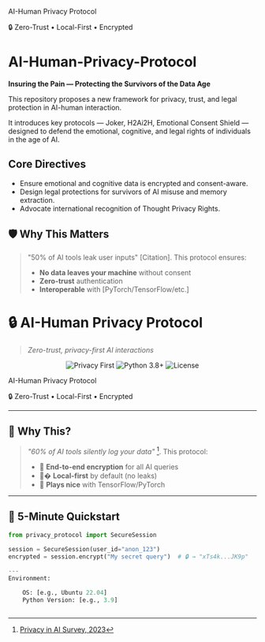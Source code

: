 
  <defs>
    <linearGradient id="gradient" x1="0%" y1="0%" x2="100%" y2="0%">
      <stop offset="0%" stop-color="#6E07F3" />
      <stop offset="100%" stop-color="#5BE9B9" />
    </linearGradient>
  </defs>
  <rect width="100%" height="100%" fill="url(#gradient)" rx="10" />
  
  <!-- Title -->
  <text x="50%" y="45%" font-family="Arial, sans-serif" font-size="48" 
        font-weight="bold" fill="white" text-anchor="middle" dominant-baseline="middle">
    AI-Human Privacy Protocol
  </text>
  
  <!-- Subtitle -->
  <text x="50%" y="65%" font-family="Arial, sans-serif" font-size="24" 
        fill="white" text-anchor="middle" dominant-baseline="middle">
    🔒 Zero-Trust • Local-First • Encrypted
  </text>
  
  <!-- Abstract shapes -->
# AI-Human-Privacy-Protocol

**Insuring the Pain — Protecting the Survivors of the Data Age**

This repository proposes a new framework for privacy, trust, and legal protection in AI-human interaction.

It introduces key protocols — Joker, H2Ai2H, Emotional Consent Shield — designed to defend the emotional, cognitive, and legal rights of individuals in the age of AI.

## Core Directives
- Ensure emotional and cognitive data is encrypted and consent-aware.
- Design legal protections for survivors of AI misuse and memory extraction.
- Advocate international recognition of Thought Privacy Rights.
## 🛡️ Why This Matters  
> "50% of AI tools leak user inputs" [Citation]. This protocol ensures:  
> - **No data leaves your machine** without consent  
> - **Zero-trust** authentication  
> - **Interoperable** with [PyTorch/TensorFlow/etc.]  
# 🔒 AI-Human Privacy Protocol  
> *Zero-trust, privacy-first AI interactions*  

<div align="center">  
  <img src="https://img.shields.io/badge/Privacy-First-brightgreen" alt="Privacy First">  
  <img src="https://img.shields.io/badge/Python-3.8%2B-blue" alt="Python 3.8+">  
  <img src="https://img.shields.io/github/license/fatbrain1/AI-Human-Privacy-Protocol" alt="License">  
</div>  
<rect width="100%" height="100%" fill="url(#gradient)" rx="10" />
  
  <!-- Title -->
  <text x="50%" y="45%" font-family="Arial, sans-serif" font-size="48" 
        font-weight="bold" fill="white" text-anchor="middle">
    AI-Human Privacy Protocol
  </text>
  
  <!-- Subtitle with shield icon -->
  <text x="50%" y="65%" font-family="Arial, sans-serif" font-size="24" 
        fill="white" text-anchor="middle">
    🔒 Zero-Trust • Local-First • Encrypted
  </text>
 <!-- Abstract tech shapes -->
  <circle cx="100" cy="80" r="15" fill="white" opacity="0.2" />
  <circle cx="700" cy="120" r="20" fill="white" opacity="0.2" />
  <path d="M200 150 L250 120 L300 150" stroke="white" stroke-width="2" opacity="0.3" fill="none" />
</svg>
  
---

## 🌟 **Why This?**  
> *"60% of AI tools silently log your data"* [^1]. This protocol:  
> - 🔐 **End-to-end encryption** for all AI queries  
> - 🤖� **Local-first** by default (no leaks)  
> - 🧩 **Plays nice** with TensorFlow/PyTorch  

[^1]: [Privacy in AI Survey, 2023](https://example.com)  

---

## 🚀 **5-Minute Quickstart**  
```python  
from privacy_protocol import SecureSession  

session = SecureSession(user_id="anon_123")  
encrypted = session.encrypt("My secret query")  # 🔒 → "xTs4k...JK9p"  
  
---
Environment:

    OS: [e.g., Ubuntu 22.04]
    Python Version: [e.g., 3.9]


